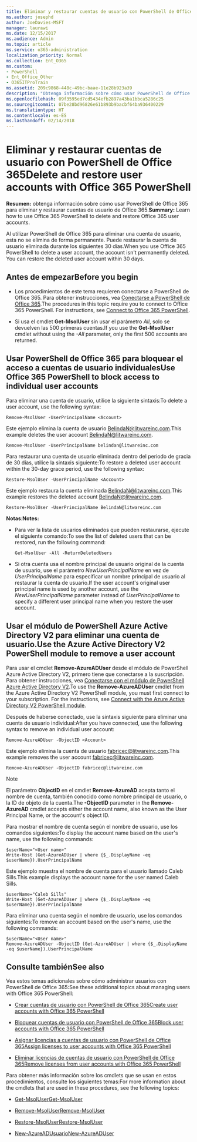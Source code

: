 ```yaml
---
title: Eliminar y restaurar cuentas de usuario con PowerShell de Office 365
ms.author: josephd
author: JoeDavies-MSFT
manager: laurawi
ms.date: 12/15/2017
ms.audience: Admin
ms.topic: article
ms.service: o365-administration
localization_priority: Normal
ms.collection: Ent_O365
ms.custom:
- PowerShell
- Ent_Office_Other
- O365ITProTrain
ms.assetid: 209c9868-448c-49bc-baae-11e28b923a39
description: "Obtenga información sobre cómo usar PowerShell de Office 365 para eliminar y restaurar cuentas de usuario de Office 365."
ms.openlocfilehash: 09f3595ed7cd5434efb2897a43ba1bbca5286c25
ms.sourcegitcommit: 07be28bd96826e61b893b9bacbf64ba936400229
ms.translationtype: HT
ms.contentlocale: es-ES
ms.lasthandoff: 02/14/2018
---
```

# <a name="delete-and-restore-user-accounts-with-office-365-powershell"></a><span data-ttu-id="0b2d7-103">Eliminar y restaurar cuentas de usuario con PowerShell de Office 365</span><span class="sxs-lookup"><span data-stu-id="0b2d7-103">Delete and restore user accounts with Office 365 PowerShell</span></span>

<span data-ttu-id="0b2d7-104">**Resumen:** obtenga información sobre cómo usar PowerShell de Office 365 para eliminar y restaurar cuentas de usuario de Office 365.</span><span class="sxs-lookup"><span data-stu-id="0b2d7-104">**Summary:**  Learn how to use Office 365 PowerShell to delete and restore Office 365 user accounts.</span></span>
  
<span data-ttu-id="0b2d7-p101">Al utilizar PowerShell de Office 365 para eliminar una cuenta de usuario, esta no se elimina de forma permanente. Puede restaurar la cuenta de usuario eliminada durante los siguientes 30 días.</span><span class="sxs-lookup"><span data-stu-id="0b2d7-p101">When you use Office 365 PowerShell to delete a user account, the account isn't permanently deleted. You can restore the deleted user account within 30 days.</span></span>
  
## <a name="before-you-begin"></a><span data-ttu-id="0b2d7-107">Antes de empezar</span><span class="sxs-lookup"><span data-stu-id="0b2d7-107">Before you begin</span></span>

- <span data-ttu-id="0b2d7-p102">Los procedimientos de este tema requieren conectarse a PowerShell de Office 365. Para obtener instrucciones, vea [Conectarse a PowerShell de Office 365](connect-to-office-365-powershell.md).</span><span class="sxs-lookup"><span data-stu-id="0b2d7-p102">The procedures in this topic require you to connect to Office 365 PowerShell. For instructions, see [Connect to Office 365 PowerShell](connect-to-office-365-powershell.md).</span></span>
    
- <span data-ttu-id="0b2d7-110">Si usa el cmdlet **Get-MsolUser** sin usar el parámetro _All_, solo se devuelven las 500 primeras cuentas.</span><span class="sxs-lookup"><span data-stu-id="0b2d7-110">If you use the **Get-MsolUser** cmdlet without using the _-All_ parameter, only the first 500 accounts are returned.</span></span>
    
## <a name="use-office-365-powershell-to-block-access-to-individual-user-accounts"></a><span data-ttu-id="0b2d7-111">Usar PowerShell de Office 365 para bloquear el acceso a cuentas de usuario individuales</span><span class="sxs-lookup"><span data-stu-id="0b2d7-111">Use Office 365 PowerShell to block access to individual user accounts</span></span>
<span data-ttu-id="0b2d7-112"><a name="ShortVersion"> </a></span><span class="sxs-lookup"><span data-stu-id="0b2d7-112"><a name="ShortVersion"> </a></span></span>

<span data-ttu-id="0b2d7-113">Para eliminar una cuenta de usuario, utilice la siguiente sintaxis:</span><span class="sxs-lookup"><span data-stu-id="0b2d7-113">To delete a user account, use the following syntax:</span></span>
  
```
Remove-MsolUser -UserPrincipalName <Account>
```

<span data-ttu-id="0b2d7-114">Este ejemplo elimina la cuenta de usuario BelindaN@litwareinc.com.</span><span class="sxs-lookup"><span data-stu-id="0b2d7-114">This example deletes the user account BelindaN@litwareinc.com.</span></span>
  
```
Remove-MsolUser -UserPrincipalName belindan@litwareinc.com
```

<span data-ttu-id="0b2d7-115">Para restaurar una cuenta de usuario eliminada dentro del periodo de gracia de 30 días, utilice la sintaxis siguiente:</span><span class="sxs-lookup"><span data-stu-id="0b2d7-115">To restore a deleted user account within the 30-day grace period, use the following syntax:</span></span>
  
```
Restore-MsolUser -UserPrincipalName <Account>
```

<span data-ttu-id="0b2d7-116">Este ejemplo restaura la cuenta eliminada BelindaN@litwareinc.com.</span><span class="sxs-lookup"><span data-stu-id="0b2d7-116">This example restores the deleted account BelindaN@litwareinc.com.</span></span>
  
```
Restore-MsolUser -UserPrincipalName BelindaN@litwareinc.com
```

 <span data-ttu-id="0b2d7-117">**Notas**:</span><span class="sxs-lookup"><span data-stu-id="0b2d7-117">**Notes:**</span></span>
  
- <span data-ttu-id="0b2d7-118">Para ver la lista de usuarios eliminados que pueden restaurarse, ejecute el siguiente comando:</span><span class="sxs-lookup"><span data-stu-id="0b2d7-118">To see the list of deleted users that can be restored, run the following command:</span></span>
    
  ```
  Get-MsolUser -All -ReturnDeletedUsers
  ```

- <span data-ttu-id="0b2d7-119">Si otra cuenta usa el nombre principal de usuario original de la cuenta de usuario, use el parámetro  _NewUserPrincipalName_ en vez de _UserPrincipalName_ para especificar un nombre principal de usuario al restaurar la cuenta de usuario.</span><span class="sxs-lookup"><span data-stu-id="0b2d7-119">If the user account's original user principal name is used by another account, use the  _NewUserPrincipalName_ parameter instead of _UserPrincipalName_ to specify a different user principal name when you restore the user account.</span></span>
    
## <a name="use-the-azure-active-directory-v2-powershell-module-to-remove-a-user-account"></a><span data-ttu-id="0b2d7-120">Usar el módulo de PowerShell Azure Active Directory V2 para eliminar una cuenta de usuario.</span><span class="sxs-lookup"><span data-stu-id="0b2d7-120">Use the Azure Active Directory V2 PowerShell module to remove a user account</span></span>
<span data-ttu-id="0b2d7-121"><a name="ShortVersion"> </a></span><span class="sxs-lookup"><span data-stu-id="0b2d7-121"><a name="ShortVersion"> </a></span></span>

<span data-ttu-id="0b2d7-p103">Para usar el cmdlet **Remove-AzureADUser** desde el módulo de PowerShell Azure Active Directory V2, primero tiene que conectarse a la suscripción. Para obtener instrucciones, vea [Conectarse con el módulo de PowerShell Azure Active Directory V2](https://go.microsoft.com/fwlink/?linkid=842218).</span><span class="sxs-lookup"><span data-stu-id="0b2d7-p103">To use the **Remove-AzureADUser** cmdlet from the Azure Active Directory V2 PowerShell module, you must first connect to your subscription. For the instructions, see [Connect with the Azure Active Directory V2 PowerShell module](https://go.microsoft.com/fwlink/?linkid=842218).</span></span>
  
<span data-ttu-id="0b2d7-124">Después de haberse conectado, use la sintaxis siguiente para eliminar una cuenta de usuario individual:</span><span class="sxs-lookup"><span data-stu-id="0b2d7-124">After you have connected, use the following syntax to remove an individual user account:</span></span>
  
```
Remove-AzureADUser -ObjectID <Account>
```

<span data-ttu-id="0b2d7-125">Este ejemplo elimina la cuenta de usuario fabricec@litwareinc.com.</span><span class="sxs-lookup"><span data-stu-id="0b2d7-125">This example removes the user account fabricec@litwareinc.com.</span></span>
  
```
Remove-AzureADUser -ObjectID fabricec@litwareinc.com
```

> [!NOTE]
> <span data-ttu-id="0b2d7-126">El parámetro **ObjectID** en el cmdlet **Remove-AzureAD** acepta tanto el nombre de cuenta, también conocido como nombre principal de usuario, o la ID de objeto de la cuenta.</span><span class="sxs-lookup"><span data-stu-id="0b2d7-126">The **-ObjectID** parameter in the **Remove-AzureAD** cmdlet accepts either the account name, also known as the User Principal Name, or the account's object ID.</span></span>
  
<span data-ttu-id="0b2d7-127">Para mostrar el nombre de cuenta según el nombre de usuario, use los comandos siguientes:</span><span class="sxs-lookup"><span data-stu-id="0b2d7-127">To display the account name based on the user's name, use the following commands:</span></span>
  
```
$userName="<User name>"
Write-Host (Get-AzureADUser | where {$_.DisplayName -eq $userName}).UserPrincipalName
```

<span data-ttu-id="0b2d7-128">Este ejemplo muestra el nombre de cuenta para el usuario llamado Caleb Sills.</span><span class="sxs-lookup"><span data-stu-id="0b2d7-128">This example displays the account name for the user named Caleb Sills.</span></span>
  
```
$userName="Caleb Sills"
Write-Host (Get-AzureADUser | where {$_.DisplayName -eq $userName}).UserPrincipalName
```

<span data-ttu-id="0b2d7-129">Para eliminar una cuenta según el nombre de usuario, use los comandos siguientes:</span><span class="sxs-lookup"><span data-stu-id="0b2d7-129">To remove an account based on the user's name, use the following commands:</span></span>
  
```
$userName="<User name>"
Remove-AzureADUser -ObjectID (Get-AzureADUser | where {$_.DisplayName -eq $userName}).UserPrincipalName
```

## <a name="see-also"></a><span data-ttu-id="0b2d7-130">Consulte también</span><span class="sxs-lookup"><span data-stu-id="0b2d7-130">See also</span></span>
<span data-ttu-id="0b2d7-131"><a name="SeeAlso"> </a></span><span class="sxs-lookup"><span data-stu-id="0b2d7-131"><a name="SeeAlso"> </a></span></span>

<span data-ttu-id="0b2d7-132">Vea estos temas adicionales sobre cómo administrar usuarios con PowerShell de Office 365:</span><span class="sxs-lookup"><span data-stu-id="0b2d7-132">See these additional topics about managing users with Office 365 PowerShell:</span></span>
  
- [<span data-ttu-id="0b2d7-133">Crear cuentas de usuario con PowerShell de Office 365</span><span class="sxs-lookup"><span data-stu-id="0b2d7-133">Create user accounts with Office 365 PowerShell</span></span>](create-user-accounts-with-office-365-powershell.md)
    
- [<span data-ttu-id="0b2d7-134">Bloquear cuentas de usuario con PowerShell de Office 365</span><span class="sxs-lookup"><span data-stu-id="0b2d7-134">Block user accounts with Office 365 PowerShell</span></span>](block-user-accounts-with-office-365-powershell.md)
    
- [<span data-ttu-id="0b2d7-135">Asignar licencias a cuentas de usuario con PowerShell de Office 365</span><span class="sxs-lookup"><span data-stu-id="0b2d7-135">Assign licenses to user accounts with Office 365 PowerShell</span></span>](assign-licenses-to-user-accounts-with-office-365-powershell.md)
    
- [<span data-ttu-id="0b2d7-136">Eliminar licencias de cuentas de usuario con PowerShell de Office 365</span><span class="sxs-lookup"><span data-stu-id="0b2d7-136">Remove licenses from user accounts with Office 365 PowerShell</span></span>](remove-licenses-from-user-accounts-with-office-365-powershell.md)
    
<span data-ttu-id="0b2d7-137">Para obtener más información sobre los cmdlets que se usan en estos procedimientos, consulte los siguientes temas:</span><span class="sxs-lookup"><span data-stu-id="0b2d7-137">For more information about the cmdlets that are used in these procedures, see the following topics:</span></span>
  
- [<span data-ttu-id="0b2d7-138">Get-MsolUser</span><span class="sxs-lookup"><span data-stu-id="0b2d7-138">Get-MsolUser</span></span>](https://go.microsoft.com/fwlink/p/?LinkId=691543)
    
- [<span data-ttu-id="0b2d7-139">Remove-MsolUser</span><span class="sxs-lookup"><span data-stu-id="0b2d7-139">Remove-MsolUser</span></span>](https://go.microsoft.com/fwlink/p/?LinkId=691636)
    
- [<span data-ttu-id="0b2d7-140">Restore-MsolUser</span><span class="sxs-lookup"><span data-stu-id="0b2d7-140">Restore-MsolUser</span></span>](https://go.microsoft.com/fwlink/p/?LinkId=691637)
    
- [<span data-ttu-id="0b2d7-141">New-AzureADUsuario</span><span class="sxs-lookup"><span data-stu-id="0b2d7-141">New-AzureADUser</span></span>](https://docs.microsoft.com/powershell/module/azuread/new-azureaduser?view=azureadps-2.0)
    

